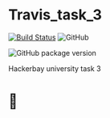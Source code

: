 # Travis_task_3

[![Build Status](https://travis-ci.com/umarbrowser/Travis_task_3.svg?branch=master)](https://travis-ci.com/umarbrowser/Travis_task_3)
![GitHub](https://img.shields.io/github/license/umarbrowser/apistatus.svg)

![GitHub package version](https://img.shields.io/github/package-json/v/umarbrowser/shields.svg)


Hackerbay university task 3
# 🌟
